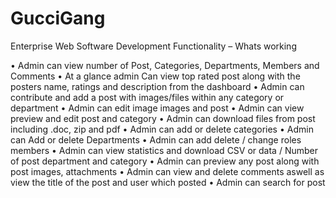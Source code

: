 # GucciGang
Enterprise Web Software Development
Functionality – Whats working

•	Admin can view number of Post, Categories, Departments, Members and Comments
•	At a glance admin Can view top rated post along with the posters name, ratings and description from the dashboard
•	Admin can contribute and add a post with images/files within any category or department
•	Admin can edit image images and post
•	Admin can view preview and edit post and category
•	Admin can download files from post including .doc, zip and pdf
•	Admin can add or delete categories 
•	Admin can Add or delete Departments
•	Admin can add delete / change roles members
•	Admin can view statistics and download CSV or data / Number of post department and category
•	Admin can preview any post along with post images, attachments
•	Admin can view and delete comments aswell as view the title of the post and user which posted
•	Admin can search for post

